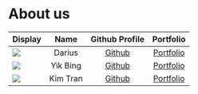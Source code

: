 # About us


Display |   Name   | Github Profile | Portfolio 
--------|:--------:|:--------------:|:---------:
![](https://via.placeholder.com/100.png?text=Photo) |  Darius  | [Github](https://github.com/dariusyawningwhiz) | [Portfolio](docs/team/johndoe.md)
![](https://via.placeholder.com/100.png?text=Photo) | Yik Bing |       [Github](Yikbing)       | [Portfolio](docs/team/johndoe.md)
![](https://via.placeholder.com/100.png?text=Photo) | Kim Tran | [Github](https://github.com/) | [Portfolio](docs/team/johndoe.md)


